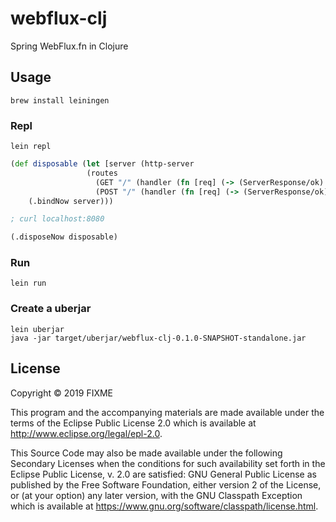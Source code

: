 # webflux-clj

Spring WebFlux.fn in Clojure

## Usage

```
brew install leiningen
```


### Repl

```
lein repl
```

```clojure
(def disposable (let [server (http-server 
                 (routes 
                   (GET "/" (handler (fn [req] (-> (ServerResponse/ok) (.syncBody "Hello GET!!")))))
                   (POST "/" (handler (fn [req] (-> (ServerResponse/ok) (.syncBody "Hello POST!!")))))))]
    (.bindNow server)))

; curl localhost:8080

(.disposeNow disposable)
```

### Run

```
lein run
```

### Create a uberjar


```
lein uberjar
java -jar target/uberjar/webflux-clj-0.1.0-SNAPSHOT-standalone.jar 
```

## License

Copyright © 2019 FIXME

This program and the accompanying materials are made available under the
terms of the Eclipse Public License 2.0 which is available at
http://www.eclipse.org/legal/epl-2.0.

This Source Code may also be made available under the following Secondary
Licenses when the conditions for such availability set forth in the Eclipse
Public License, v. 2.0 are satisfied: GNU General Public License as published by
the Free Software Foundation, either version 2 of the License, or (at your
option) any later version, with the GNU Classpath Exception which is available
at https://www.gnu.org/software/classpath/license.html.
